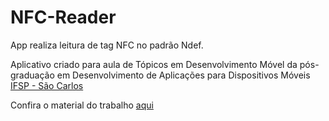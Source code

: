 # NFC-Reader
App realiza leitura de tag NFC no padrão Ndef. 

Aplicativo criado para aula de Tópicos em Desenvolvimento Móvel da pós-graduação em Desenvolvimento de Aplicações para Dispositivos Móveis [IFSP - São Carlos](http://www.ifspsaocarlos.edu.br/portal/index.php/cursos/pós-graduação/sdm-lato-sensu/apresentacao_sdm)

Confira o material do trabalho [aqui](https://drive.google.com/open?id=0B3zn6lMPVEKrbnJMS19QaWlQZFE)
